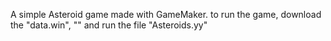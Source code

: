 A simple Asteroid game made with GameMaker.
to run the game, download the "data.win", "" and run the file "Asteroids.yy"
